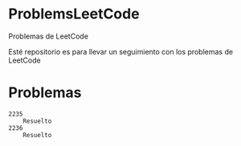 # ProblemsLeetCode
Problemas de LeetCode

Esté repositorio es para llevar un seguimiento con los problemas de LeetCode
# Problemas
    2235
        Resuelto
    2236
        Resuelto
